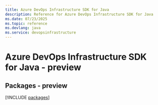 ```yaml
---
title: Azure DevOps Infrastructure SDK for Java
description: Reference for Azure DevOps Infrastructure SDK for Java
ms.date: 07/23/2025
ms.topic: reference
ms.devlang: java
ms.service: devopsinfrastructure
---
```

# Azure DevOps Infrastructure SDK for Java - preview
## Packages - preview
[!INCLUDE [packages](devops-infrastructure-index.md)]